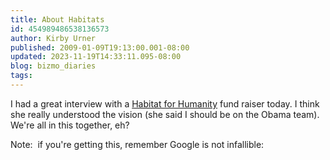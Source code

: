 ```yaml
---
title: About Habitats
id: 454989486538136573
author: Kirby Urner
published: 2009-01-09T19:13:00.001-08:00
updated: 2023-11-19T14:33:11.095-08:00
blog: bizmo_diaries
tags: 
---
```


I had a great interview with a [Habitat for Humanity](http://www.flickr.com/photos/17157315@N00/3184097092/) fund raiser today. I think she really understood the vision (she said I should be on the Obama team).  We're all in this together, eh?

Note:  if you're getting this, remember Google is not infallible: 

[](https://www.flickr.com/photos/kirbyurner/15541864051)